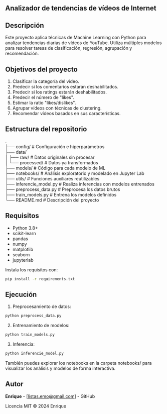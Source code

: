 ## Analizador de tendencias de vídeos de Internet

## Descripción

Este proyecto aplica técnicas de Machine Learning con Python para analizar tendencias diarias de vídeos de YouTube. Utiliza múltiples modelos para resolver tareas de clasificación, regresión, agrupación y recomendación.

## Objetivos del proyecto

1. Clasificar la categoría del vídeo.
2. Predecir si los comentarios estarán deshabilitados.
3. Predecir si los ratings estarán deshabilitados.
4. Predecir el número de "likes".
5. Estimar la ratio "likes/dislikes".
6. Agrupar vídeos con técnicas de clustering.
7. Recomendar vídeos basados en sus características.

## Estructura del repositorio

.  
├── config/ # Configuración e hiperparámetros  
├── data/  
│ ├── raw/ # Datos originales sin procesar  
│ └── processed/ # Datos ya transformados  
├── models/ # Código para cada modelo de ML  
├── notebooks/ # Análisis exploratorio y modelado en Jupyter Lab  
├── utils/ # Funciones auxiliares reutilizables  
├── inferencie_model.py # Realiza inferencias con modelos entrenados  
├── preprocess_data.py # Preprocesa los datos brutos  
├── train_models.py # Entrena los modelos definidos  
└── README.md # Descripción del proyecto  


## Requisitos

- Python 3.8+
- scikit-learn
- pandas
- numpy
- matplotlib
- seaborn
- jupyterlab

Instala los requisitos con:

```bash
pip install -r requirements.txt
```

## Ejecución

1. Preprocesamiento de datos:

```bash
python preprocess_data.py
```

2. Entrenamiento de modelos:

```bash
python train_models.py
```

3. Inferencia:

```bash
python inferencie_model.py
```

También puedes explorar los notebooks en la carpeta notebooks/ para visualizar los análisis y modelos de forma interactiva.

## Autor

**Enrique** - [listas.emo@gmail.com] - GitHub

Licencia MIT © 2024 Enrique